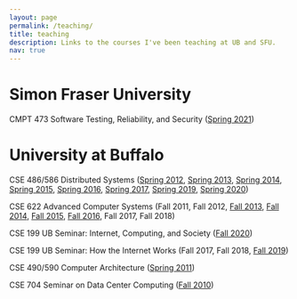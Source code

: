 ```yaml
---
layout: page
permalink: /teaching/
title: teaching
description: Links to the courses I've been teaching at UB and SFU.
nav: true
---
```


# Simon Fraser University

CMPT 473 Software Testing, Reliability, and Security ([Spring
2021](https://canvas.sfu.ca/courses/60354))

# University at Buffalo

CSE 486/586 Distributed Systems ([Spring
2012](http://www.cse.buffalo.edu/~stevko/courses/cse486/spring12/), [Spring
2013](http://www.cse.buffalo.edu/~stevko/courses/cse486/spring13/), [Spring
2014](http://www.cse.buffalo.edu/~stevko/courses/cse486/spring14/), [Spring
2015](http://www.cse.buffalo.edu/~stevko/courses/cse486/spring15/), [Spring
2016](http://www.cse.buffalo.edu/~stevko/courses/cse486/spring16/), [Spring
2017](http://www.cse.buffalo.edu/~stevko/courses/cse486/spring17/), [Spring
2019](http://www.cse.buffalo.edu/~stevko/courses/cse486/spring19/), [Spring
2020](http://www.cse.buffalo.edu/~stevko/courses/cse486/spring20/))

CSE 622 Advanced Computer Systems (Fall 2011, Fall 2012, [Fall
2013](https://piazza.com/buffalo/fall2013/cse622/home), [Fall
2014](https://piazza.com/buffalo/fall2014/cse622/home), [Fall
2015](https://piazza.com/buffalo/fall2015/cse622/home), [Fall
2016](https://piazza.com/buffalo/fall2016/cse622/home), Fall 2017, Fall 2018)

CSE 199 UB Seminar: Internet, Computing, and Society ([Fall
2020](https://ublearns.blackboard.com/ultra/courses/_173524_1/cl/outline))

CSE 199 UB Seminar: How the Internet Works (Fall 2017, Fall 2018, [Fall
2019](http://www.cse.buffalo.edu/cse199))

CSE 490/590 Computer Architecture ([Spring
2011](http://www.cse.buffalo.edu/~stevko/courses/cse490/spring11))

CSE 704 Seminar on Data Center Computing ([Fall
2010](http://www.cse.buffalo.edu/~stevko/courses/cse704/fall10))
